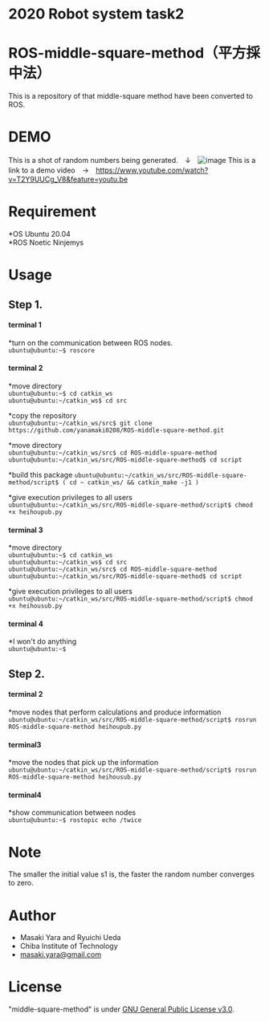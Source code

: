 # 2020 Robot system task2 
# ROS-middle-square-method（平方採中法）  

This is a repository of  that middle-square method have been converted to ROS.

# DEMO
This is a shot of random numbers being generated.　↓　![image](https://user-images.githubusercontent.com/66021066/103771582-5607b300-506b-11eb-9dab-7a3d909c44f7.png)
This is a link to a demo video　→　https://www.youtube.com/watch?v=T2Y9UUCg_V8&feature=youtu.be

# Requirement  
*OS Ubuntu 20.04  
*ROS Noetic Ninjemys  

# Usage
## Step 1.
#### terminal 1

*turn on the communication between ROS nodes.  
`ubuntu@ubuntu:~$ roscore`  

#### terminal 2

*move directory  
`ubuntu@ubuntu:~$ cd catkin_ws`  
`ubuntu@ubuntu:~/catkin_ws$ cd src`  

*copy the repository  
`ubuntu@ubuntu:~/catkin_ws/src$ git clone https://github.com/yanamaki0208/ROS-middle-square-method.git`  

*move directory  
`ubuntu@ubuntu:~/catkin_ws/src$ cd ROS-middle-spuare-method`  
`ubuntu@ubuntu:~/catkin_ws/src/ROS-middle-square-method$ cd script`  

*build this package
`ubuntu@ubuntu:~/catkin_ws/src/ROS-middle-square-method/script$ ( cd ~ catkin_ws/ && catkin_make -j1 )`

*give execution privileges to all users  
`ubuntu@ubuntu:~/catkin_ws/src/ROS-middle-square-method/script$ chmod +x heihoupub.py`  

#### terminal 3  

*move directory  
`ubuntu@ubuntu:~$ cd catkin_ws`  
`ubuntu@ubuntu:~/catkin_ws$ cd src`  
`ubuntu@ubuntu:~/catkin_ws/src$ cd ROS-middle-square-method`  
`ubuntu@ubuntu:~/catkin_ws/src/ROS-middle-square-method$ cd script`  

*give execution privileges to all users  
`ubuntu@ubuntu:~/catkin_ws/src/ROS-middle-square-method/script$ chmod +x heihousub.py`  

#### terminal 4  

*I won't do anything  
`ubuntu@ubuntu:~$` 

## Step 2.
#### terminal 2  

*move nodes that perform calculations and produce information  
`ubuntu@ubuntu:~/catkin_ws/src/ROS-middle-square-method/script$ rosrun ROS-middle-square-method heihoupub.py`  

#### terminal3  

*move the nodes that pick up the information  
`ubuntu@ubuntu:~/catkin_ws/src/ROS-middle-square-method/script$ rosrun ROS-middle-square-method heihousub.py`  

#### terminal4  

*show communication between nodes  
`ubuntu@ubuntu:~$ rostopic echo /twice`  

# Note

The smaller the initial value s1 is, the faster the random number converges to zero.

# Author

* Masaki Yara and Ryuichi Ueda  
* Chiba Institute of Technology  
* masaki.yara@gmail.com  

# License

"middle-square-method" is under [GNU General Public License v3.0](https://ja.wikipedia.org/wiki/GNU_General_Public_License#%E3%83%90%E3%83%BC%E3%82%B8%E3%83%A7%E3%83%B33).

